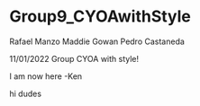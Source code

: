 # Group9_CYOAwithStyle
Rafael Manzo
Maddie Gowan
Pedro Castaneda

11/01/2022
Group CYOA with style!


I am now here -Ken

hi dudes
